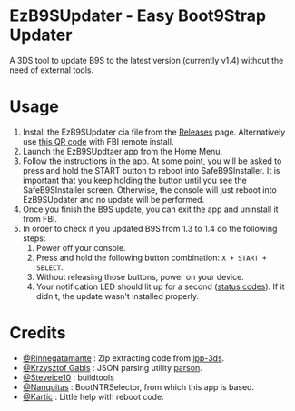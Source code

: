 # EzB9SUpdater - Easy Boot9Strap Updater
A 3DS tool to update B9S to the latest version (currently v1.4) without the need of external tools.

# Usage
1. Install the EzB9SUpdater cia file from the [Releases](https://github.com/PabloMK7/EzB9SUpdater/releases/latest) page. Alternatively use [this QR code](https://user-images.githubusercontent.com/10946643/170048287-b54c9e0f-374b-4117-a567-2a30c23b5e29.png) with FBI remote install.
2. Launch the EzB9SUpdtaer app from the Home Menu.
3. Follow the instructions in the app. At some point, you will be asked to press and hold the START button to reboot into SafeB9SInstaller. It is important that you keep holding the button until you see the SafeB9SInstaller screen. Otherwise, the console will just reboot into EzB9SUpdater and no update will be performed.
4. Once you finish the B9S update, you can exit the app and uninstall it from FBI.
5. In order to check if you updated B9S from 1.3 to 1.4 do the following steps:
    1. Power off your console.
    2. Press and hold the following button combination: `X + START + SELECT`.
    3. Without releasing those buttons, power on your device.
    4. Your notification LED should lit up for a second ([status codes](https://github.com/PabloMK7/boot9strap/tree/patch-1#led-status-codes)). If it didn't, the update wasn't installed properly.

# Credits
- [@Rinnegatamante](https://github.com/Rinnegatamante) : Zip extracting code from [lpp-3ds](https://github.com/Rinnegatamante/lpp-3ds).
- [@Krzysztof Gabis](https://github.com/kgabis) : JSON parsing utility [parson](https://github.com/kgabis/parson).
- [@Steveice10](https://github.com/Steveice10) : buildtools
- [@Nanquitas](https://github.com/Nanquitas) : BootNTRSelector, from which this app is based.
- [@Kartic](https://github.com/hax0kartik) : Little help with reboot code.
